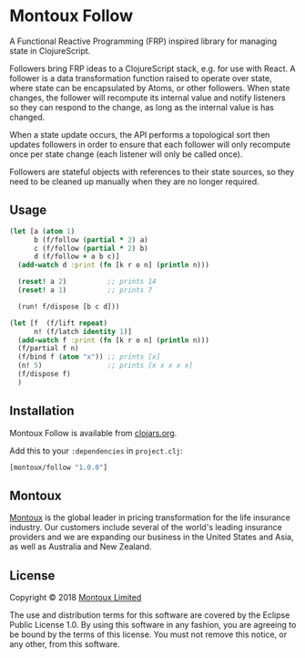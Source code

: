 # Montoux Follow

A Functional Reactive Programming (FRP) inspired library for managing state in ClojureScript.

Followers bring FRP ideas to a ClojureScript stack, e.g. for use with React.
A follower is a data transformation function raised to operate over state, where state can be encapsulated by
Atoms, or other followers. When state changes, the follower will recompute its internal value and notify listeners
so they can respond to the change, as long as the internal value is has changed.

When a state update occurs, the API performs a topological sort then updates followers in order to ensure that each
follower will only recompute once per state change (each listener will only be called once).

Followers are stateful objects with references to their state sources, so they need to be cleaned up manually when
they are no longer required.

## Usage

```clojure
(let [a (atom 1)
      b (f/follow (partial * 2) a)
      c (f/follow (partial * 2) b)
      d (f/follow + a b c)]
  (add-watch d :print (fn [k r o n] (println n)))

  (reset! a 2)          ;; prints 14
  (reset! a 1)          ;; prints 7

  (run! f/dispose [b c d]))

(let [f  (f/lift repeat)
      n! (f/latch identity 1)]
  (add-watch f :print (fn [k r o n] (println n)))
  (f/partial f n)
  (f/bind f (atom "x")) ;; prints [x]
  (n! 5)                ;; prints [x x x x x]
  (f/dispose f)
  )
```

## Installation

Montoux Follow is available from [clojars.org](https://clojars.org/montoux/follow).

Add this to your `:dependencies` in `project.clj`:

```clojure
[montoux/follow "1.0.0"]
```

## Montoux

[Montoux](http://montoux.com) is the global leader in pricing transformation for the life insurance industry.
Our customers include several of the world's leading insurance providers and we are expanding our business in
the United States and Asia, as well as Australia and New Zealand.

## License

Copyright © 2018 [Montoux Limited](https://montoux.com)

The use and distribution terms for this software are covered by the Eclipse Public License 1.0.
By using this software in any fashion, you are agreeing to be bound by the terms of this license.
You must not remove this notice, or any other, from this software.
